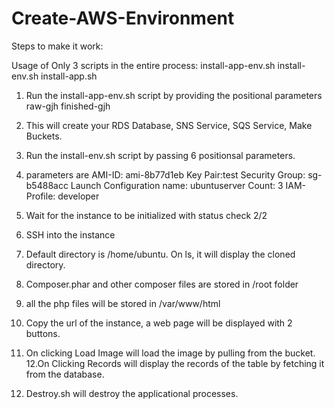 # Create-AWS-Environment

Steps to make it work:

Usage of Only 3 scripts in the entire process: 
install-app-env.sh 
install-env.sh
install-app.sh

1. Run the install-app-env.sh script by providing the positional parameters raw-gjh finished-gjh
2. This will create your RDS Database, SNS Service, SQS Service, Make Buckets.
3. Run the install-env.sh script by passing 6 positionsal parameters.
4. parameters are AMI-ID: ami-8b77d1eb 
Key Pair:test 
Security Group: sg-b5488acc 
Launch Configuration name: ubuntuserver 
Count: 3 
IAM-Profile: developer

5. Wait for the instance to be initialized with status check 2/2
6. SSH into the instance
7. Default directory is /home/ubuntu. On ls, it will display the cloned directory.
8. Composer.phar and other composer files are stored in /root folder 
9. all the php files will be stored in /var/www/html
10. Copy the url of the instance, a web page will be displayed with 2 buttons.
11. On clicking Load Image will load the image by pulling from the bucket.
12.On Clicking Records will display the records of the table by fetching it from the database.
13. Destroy.sh will destroy the applicational processes.

